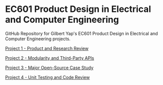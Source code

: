 # EC601 Product Design in Electrical and Computer Engineering
GitHub Repository for Gilbert Yap's EC601 Product Design in Electrical and Computer Engineering projects.

[Project 1 - Product and Research Review](https://github.com/gilbertyap/EC601_Product_Design/tree/master/Project1)

[Project 2 - Modularity and Third-Party APIs](https://github.com/gilbertyap/EC601_Product_Design/tree/master/Project2)

[Project 3 - Major Open-Source Case Study](https://github.com/gilbertyap/EC601_Product_Design/tree/master/Project3)

[Project 4 - Unit Testing and Code Review](https://github.com/gilbertyap/EC601_Product_Design/tree/master/Project4)
